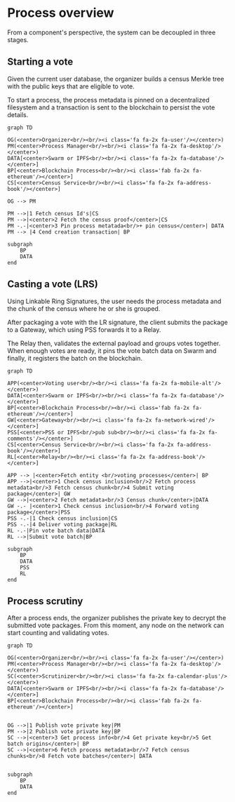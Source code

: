 # Process overview

From a component's perspective, the system can be decoupled in three stages.

## Starting a vote
Given the current user database, the organizer builds a census Merkle tree with the public keys that are eligible to vote. 

To start a process, the process metadata is pinned on a decentralized filesystem and a transaction is sent to the blockchain to persist the vote details.

```mermaid
graph TD

OG(<center>Organizer<br/><br/><i class='fa fa-2x fa-user'/></center>)
PM(<center>Process Manager<br/><br/><i class='fa fa-2x fa-desktop'/></center>)
DATA[<center>Swarm or IPFS<br/><br/><i class='fa fa-2x fa-database'/></center>]
BP[<center>Blockchain Process<br/><br/><i class='fab fa-2x fa-ethereum'/></center>]
CS[<center>Census Service<br/><br/><i class='fa fa-2x fa-address-book'/></center>]

OG --> PM

PM -->|1 Fetch census Id's|CS
PM -->|<center>2 Fetch the census proof</center>|CS
PM -.-|<center>3 Pin process metatada<br/>+ pin census</center>| DATA
PM --> |4 Cend creation transaction| BP

subgraph 
	BP
	DATA
end

```

## Casting a vote (LRS)

Using Linkable Ring Signatures, the user needs the process metadata and the chunk of the census where he or she is grouped. 

After packaging a vote with the LR signature, the client submits the package to a Gateway, which using PSS forwards it to a Relay. 

The Relay then, validates the external payload and groups votes together. When enough votes are ready, it pins the vote batch data on Swarm and finally, it registers the batch on the blockchain. 

```mermaid
graph TD

APP(<center>Voting user<br/><br/><i class='fa fa-2x fa-mobile-alt'/></center>)
DATA[<center>Swarm or IPFS<br/><br/><i class='fa fa-2x fa-database'/></center>]
BP[<center>Blockchain Process<br/><br/><i class='fab fa-2x fa-ethereum'/></center>]
GW[<center>Gateway<br/><br/><i class='fa fa-2x fa-network-wired'/></center>]
PSS[<center>PSS or IPFS<br/>pub sub<br/><br/><i class='fa fa-2x fa-comments'/></center>]
CS[<center>Census Service<br/><br/><i class='fa fa-2x fa-address-book'/></center>]
RL[<center>Relay<br/><br/><i class='fa fa-2x fa-address-book'/></center>]

APP --> |<center>Fetch entity <br/>voting processes</center>| BP
APP -->|<center>1 Check census inclusion<br/>2 Fetch process metadata<br/>3 Fetch census chunk<br/>4 Submit voting package</center>| GW
GW -->|<center>2 Fetch metadata<br/>3 Census chunk</center>|DATA
GW -.- |<center>1 Check census inclusion<br/>4 Forward voting package</center>|PSS
PSS -.-|1 Check census inclusion|CS
PSS -.-|4 Deliver voting package|RL
RL -.-|Pin vote batch data|DATA
RL -->|Submit vote batch|BP

subgraph 
	BP
	DATA
	PSS
	RL
end

```

## Process scrutiny

After a process ends, the organizer publishes the private key to decrypt the submitted vote packages. From this moment, any node on the network can start counting and validating votes. 


```mermaid
graph TD

OG(<center>Organizer<br/><br/><i class='fa fa-2x fa-user'/></center>)
PM(<center>Process Manager<br/><br/><i class='fa fa-2x fa-desktop'/></center>)
SC(<center>Scrutinizer<br/><br/><i class='fa fa-2x fa-calendar-plus'/></center>)
DATA[<center>Swarm or IPFS<br/><br/><i class='fa fa-2x fa-database'/></center>]
BP[<center>Blockchain Process<br/><br/><i class='fab fa-2x fa-ethereum'/></center>]


OG -->|1 Publish vote private key|PM
PM -->|2 Publish vote private key|BP
SC -->|<center>3 Get process info<br/>4 Get private key<br/>5 Get batch origins</center>| BP
SC -->|<center>6 Fetch process metadata<br/>7 Fetch census chunks<br/>8 Fetch vote batches</center>| DATA


subgraph 
	BP
	DATA
end

```

